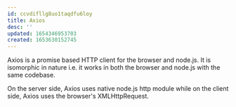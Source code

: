 ```yaml
---
id: ccvdifllg8uo1taqdfu6loy
title: Axios
desc: ''
updated: 1654346953703
created: 1653630152745
---
```


Axios is a promise based HTTP client for the browser and node.js. It is isomorphic in nature i.e. it works in both the browser and node.js with the same codebase.

On the server side, Axios uses native node.js http module while on the client side, Axios uses the browser's XMLHttpRequest.
